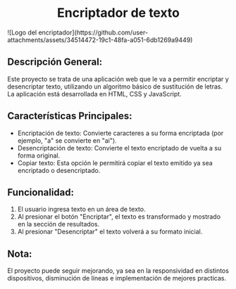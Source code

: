 <h1 align="center"> Encriptador de texto </h1>
![Logo del encriptador](https://github.com/user-attachments/assets/34514472-19c1-48fa-a051-6db1269a9449)

## Descripción General:
Este proyecto se trata de una aplicación web que le va a permitir encriptar y desencriptar texto, utilizando un algoritmo básico de sustitución de letras.
La aplicación está desarrollada en HTML, CSS y JavaScript. 

## Características Principales:

- Encriptación de texto: Convierte caracteres a su forma encriptada (por ejemplo, "a" se convierte en "ai").
- Desencriptación de texto: Convierte el texto encriptado de vuelta a su forma original.
- Copiar texto: Esta opción le permitirá copiar el texto emitido ya sea encriptado o desencriptado.

## Funcionalidad:

1. El usuario ingresa texto en un área de texto.
2. Al presionar el botón "Encriptar", el texto es transformado y mostrado en la sección de resultados.
3. Al presionar "Desencriptar" el texto volverá a su formato inicial.

## Nota:
El proyecto puede seguir mejorando, ya sea en la responsividad en distintos dispositivos, disminución de líneas e implementación de mejores practicas.
